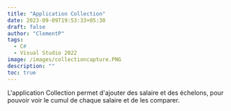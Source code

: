 ```yaml
---
title: "Application Collection"
date: 2023-09-09T19:53:33+05:30
draft: false
author: "ClementP"
tags:
  - C#
  - Visual Studio 2022
image: /images/collectioncapture.PNG
description: ""
toc: true
---
```


L'application Collection permet d'ajouter des salaire et des  échelons, pour pouvoir voir le cumul de chaque salaire et de
les comparer.
